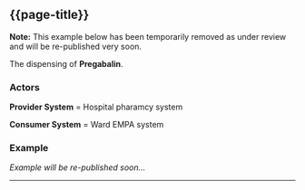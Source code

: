 <a name="example3"></a>
## {{page-title}}

<div class="nhsd-a-box nhsd-a-box--bg-light-blue nhsd-!t-margin-bottom-6 nhsd-t-body"><strong>Note:</strong> This example below has been temporarily removed as under review and will be re-published very soon.</div>

The dispensing of **Pregabalin**.

### Actors

**Provider System** = Hospital pharamcy system

**Consumer System** = Ward EMPA system

### Example

*Example will be re-published soon...*

<!--// start of code snippet -->
<!--
NB: Need to add "Pregabalin 75mg tablets" (38020211000001109) and 56 tablets into this example.
<div>
    <ul class="nav nav-tabs" role="tablist">
      <li role="presentation" class="active">
        <a href="#xml-3" aria-controls="xml" role="tab" data-toggle="tab">XML</a>
      </li>
      <li role="presentation">
        <a href="#json-3" aria-controls="json" role="tab" data-toggle="tab">JSON</a>
      </li>
        <li role="presentation">
        <a href="#table-3" aria-controls="table" role="tab" data-toggle="tab">Table</a>
      </li>
      <li role="presentation">
        <a href="#tree-3" aria-controls="tree" role="tab" data-toggle="tab">Tree</a>
      </li>
  </ul>
-->
  <!-- Tab panes -->
  <!--
  <div class="tab-content snippet">
    <div role="tabpanel" class="tab-pane active" id="xml-3">
      {{xml:chris-packet-example-3}}
    </div>
    <div role="tabpanel" class="tab-pane" id="json-3">
      {{json:chris-packet-example-3}}
    </div>
    <div role="tabpanel" class="tab-pane" id="table-3">
      {{table:chris-packet-example-3}}
    </div>
    <div role="tabpanel" class="tab-pane" id="tree-3">
      {{tree:chris-packet-example-3}}
    </div>
  </div>
</div>
-->
<!--// end of code snippet -->

---